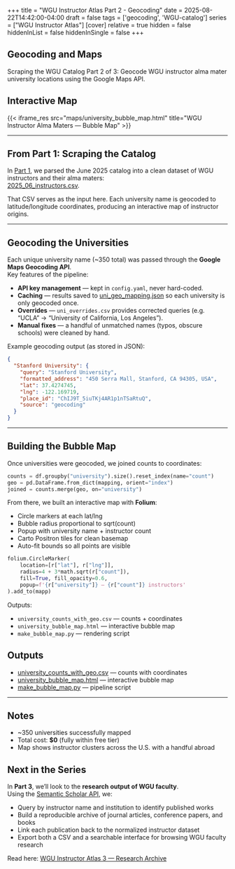+++
title = "WGU Instructor Atlas Part 2 - Geocoding"
date = 2025-08-22T14:42:00-04:00
draft = false
tags = ['geocoding', 'WGU-catalog']
series = ["WGU Instructor Atlas"]
[cover]
relative = true
hidden = false
hiddenInList = false
hiddenInSingle = false
+++

## Geocoding and Maps  
Scraping the WGU Catalog Part 2 of 3: Geocode WGU instructor alma mater university locations using the Google Maps API.


## Interactive Map
{{< iframe_res src="maps/university_bubble_map.html" title="WGU Instructor Alma Maters — Bubble Map" >}}

---

## From Part 1: Scraping the Catalog  
In [Part 1](../wgu-instructor-atlas-1/), we parsed the June 2025 catalog into a clean dataset of WGU instructors and their alma maters:  
[2025_06_instructors.csv](../wgu-instructor-atlas-1/2025_06_instructors.csv).  

That CSV serves as the input here. Each university name is geocoded to latitude/longitude coordinates, producing an interactive map of instructor origins.  

---

## Geocoding the Universities  

Each unique university name (~350 total) was passed through the **Google Maps Geocoding API**.  
Key features of the pipeline:  

- **API key management** — kept in `config.yaml`, never hard-coded.  
- **Caching** — results saved to [uni_geo_mapping.json](uni_geo_mapping.json) so each university is only geocoded once.  
- **Overrides** — `uni_overrides.csv` provides corrected queries (e.g. “UCLA” → “University of California, Los Angeles”).  
- **Manual fixes** — a handful of unmatched names (typos, obscure schools) were cleaned by hand.  

Example geocoding output (as stored in JSON):  
```json
{
  "Stanford University": {
    "query": "Stanford University",
    "formatted_address": "450 Serra Mall, Stanford, CA 94305, USA",
    "lat": 37.4274745,
    "lng": -122.169719,
    "place_id": "ChIJ9T_5iuTKj4AR1p1nTSaRtuQ",
    "source": "geocoding"
  }
}
```
---

## Building the Bubble Map  

Once universities were geocoded, we joined counts to coordinates:  

```python
counts = df.groupby("university").size().reset_index(name="count")
geo = pd.DataFrame.from_dict(mapping, orient="index")
joined = counts.merge(geo, on="university")
```
From there, we built an interactive map with **Folium**:  

- Circle markers at each lat/lng  
- Bubble radius proportional to sqrt(count)  
- Popup with university name + instructor count  
- Carto Positron tiles for clean basemap  
- Auto-fit bounds so all points are visible  
```python
folium.CircleMarker(
    location=[r["lat"], r["lng"]],
    radius=4 + 3*math.sqrt(r["count"]),
    fill=True, fill_opacity=0.6,
    popup=f'{r["university"]} — {r["count"]} instructors'
).add_to(mapp)
```

Outputs:
- `university_counts_with_geo.csv` — counts + coordinates
- `university_bubble_map.html` — interactive bubble map
- `make_bubble_map.py` — rendering script


## Outputs  

- [university_counts_with_geo.csv](university_counts_with_geo.csv) — counts with coordinates  
- [university_bubble_map.html](/maps/university_bubble_map.html) — interactive bubble map  
- [make_bubble_map.py](../wgu-instructor-atlas-2/make_bubble_map.py) — pipeline script  

---

## Notes 

- ~350 universities successfully mapped  
- Total cost: **$0** (fully within free tier)  
- Map shows instructor clusters across the U.S. with a handful abroad  

## Next in the Series

In **Part 3**, we’ll look to the **research output of WGU faculty**.  
Using the [Semantic Scholar API](https://api.semanticscholar.org/), we:  
- Query by instructor name and institution to identify published works  
- Build a reproducible archive of journal articles, conference papers, and books  
- Link each publication back to the normalized instructor dataset  
- Export both a CSV and a searchable interface for browsing WGU faculty research  

Read here: [WGU Instructor Atlas 3 — Research Archive](../wgu-instructor-atlas-3/)